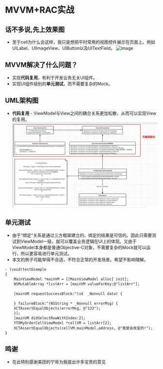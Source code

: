# MVVM+RAC实战
## 话不多说,先上效果图
* 至于cell为什么会这样，我只是想把平时常用的视图控件展示在页面上。例如UILabel、UIImageView、UIButton以及UITextField。
![image](https://github.com/iOS-fei/MVVMDemo/blob/master/img-folder/小张-2019-01-01-10.53.55.gif)
## MVVM解决了什么问题？
* 实现**代码复用**，有利于开发业务无关UI组件。
* 实现UI组件级别的**单元测试**，而不需要复杂的Mock。
## UML架构图
* **代码复用** - ViewModel与View之间的耦合关系更加松散，从而可以实现View的复用。
![Image text](https://github.com/iOS-fei/MVVMDemo/blob/master/img-folder/Snip20190118_2.png)
## 单元测试
* 由于“绑定”关系是通过三方框架建立的，绑定的结果是可信的。因此只需要测试到ViewModel一级，就可以覆盖业务逻辑在UI上的体现。又由于ViewModel本身都是普通Objective-C对象，不需要复杂的Mock就可以运行，所以更容易进行单元测试。
* 本文的例子可能举得不合适，不符合正常的开发场景。希望不影响理解。
```
- (void)testExample 
{
    MainViewModel *mainVM = [[MainViewModel alloc] init];
    NSMutableArray *listArr = [mainVM valueForKey:@"listArr"];

    [mainVM requestSuccessBlock:^(id  _Nonnull data) {

    } failureBlock:^(NSString * _Nonnull errorMsg) {
    XCTAssertEqualObjects(errorMsg, @"123");
    }];
    [mainVM didSelectRowWithIndex:2];
    YTOMyOrderCellViewModel *cellVM = listArr[2];
    XCTAssertEqualObjects(cellVM.mainModel.address, @"我是会改变的!");
}
```
## 鸣谢
* 在此特别感谢美团的宁哥为我提出许多宝贵的意见
